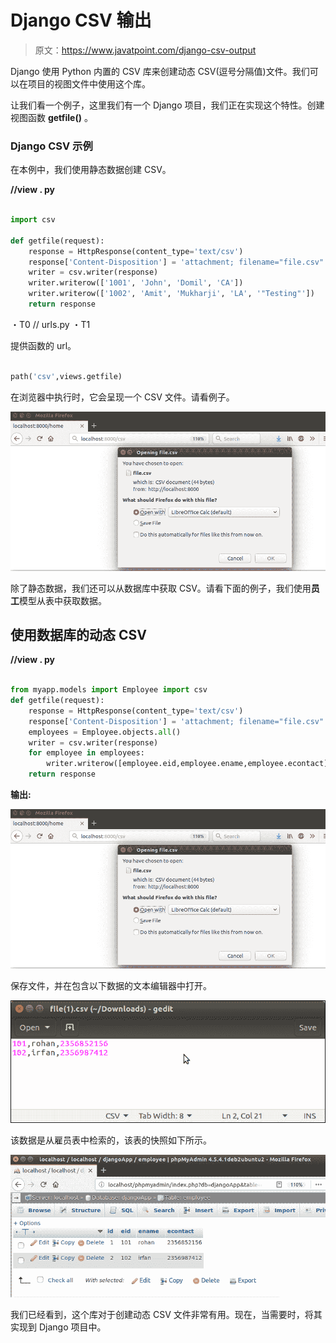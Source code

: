 # Django CSV 输出

> 原文：<https://www.javatpoint.com/django-csv-output>

Django 使用 Python 内置的 CSV 库来创建动态 CSV(逗号分隔值)文件。我们可以在项目的视图文件中使用这个库。

让我们看一个例子，这里我们有一个 Django 项目，我们正在实现这个特性。创建视图函数 **getfile()** 。

### Django CSV 示例

在本例中，我们使用静态数据创建 CSV。

**//view . py**

```py

import csv

def getfile(request):
    response = HttpResponse(content_type='text/csv')
    response['Content-Disposition'] = 'attachment; filename="file.csv"'
    writer = csv.writer(response)
    writer.writerow(['1001', 'John', 'Domil', 'CA'])
    writer.writerow(['1002', 'Amit', 'Mukharji', 'LA', '"Testing"'])
    return response

```

・T0️ // urls.py ・T1️

提供函数的 url。

```py

path('csv',views.getfile)

```

在浏览器中执行时，它会呈现一个 CSV 文件。请看例子。

![create csv with django csv example](img/174b91ad59279d4073d051cea24bb471.png)

除了静态数据，我们还可以从数据库中获取 CSV。请看下面的例子，我们使用**员工**模型从表中获取数据。

## 使用数据库的动态 CSV

**//view . py**

```py

from myapp.models import Employee import csv
def getfile(request):
    response = HttpResponse(content_type='text/csv')
    response['Content-Disposition'] = 'attachment; filename="file.csv"'
    employees = Employee.objects.all()
    writer = csv.writer(response)
    for employee in employees:
        writer.writerow([employee.eid,employee.ename,employee.econtact])
    return response

```

**输出:**

![create csv with django dynamic csv using database](img/a6ff846f8b5858093f50f3c2b79c6fda.png)

保存文件，并在包含以下数据的文本编辑器中打开。

![create csv with django dynamic csv using database 1](img/803e1380fad5465be610bbe33569c4bd.png)

该数据是从雇员表中检索的，该表的快照如下所示。

![create csv with django dynamic csv using database 2](img/66050b73436607cf6f3f311343f66d17.png)

我们已经看到，这个库对于创建动态 CSV 文件非常有用。现在，当需要时，将其实现到 Django 项目中。